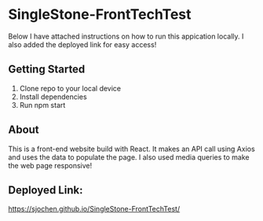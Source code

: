 # SingleStone-FrontTechTest
Below I have attached instructions on how to run this appication locally. I also added the deployed link for easy access!

## Getting Started
1. Clone repo to your local device
2. Install dependencies
3. Run npm start

## About
This is a front-end website build with React. It makes an API call using Axios and uses the data to populate the page. I also used media queries to make the web page responsive!

## Deployed Link:
https://sjochen.github.io/SingleStone-FrontTechTest/
